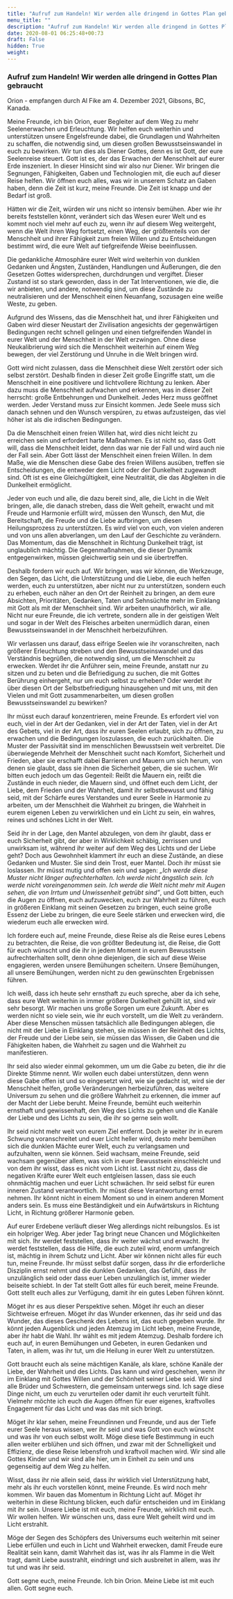 ```yaml
---
title: "Aufruf zum Handeln! Wir werden alle dringend in Gottes Plan gebraucht"
menu_title: ""
description: "Aufruf zum Handeln! Wir werden alle dringend in Gottes Plan gebraucht"
date: 2020-08-01 06:25:48+00:73
draft: False
hidden: True
weight:
---
```

### Aufruf zum Handeln! Wir werden alle dringend in Gottes Plan gebraucht

Orion - empfangen durch Al Fike am 4. Dezember 2021, Gibsons, BC, Kanada.

Meine Freunde, ich bin Orion, euer Begleiter auf dem Weg zu mehr Seelenerwachen und Erleuchtung. Wir helfen euch weiterhin und unterstützen unsere Engelsfreunde dabei, die Grundlagen und Wahrheiten zu schaffen, die notwendig sind, um diesen großen Bewusstseinswandel in euch zu bewirken. Wir tun dies als Diener Gottes, denn es ist Gott, der eure Seelenreise steuert. Gott ist es, der das Erwachen der Menschheit auf eurer Erde inszeniert. In dieser Hinsicht sind wir also nur Diener. Wir bringen die Segnungen, Fähigkeiten, Gaben und Technologien mit, die euch auf dieser Reise helfen. Wir öffnen euch alles, was wir in unserem Schatz an Gaben haben, denn die Zeit ist kurz, meine Freunde. Die Zeit ist knapp und der Bedarf ist groß.

Hätten wir die Zeit, würden wir uns nicht so intensiv bemühen. Aber wie ihr bereits feststellen könnt, verändert sich das Wesen eurer Welt und es kommt noch viel mehr auf euch zu, wenn ihr auf diesem Weg weitergeht, wenn die Welt ihren Weg fortsetzt, einen Weg, der größtenteils von der Menschheit und ihrer Fähigkeit zum freien Willen und zu Entscheidungen bestimmt wird, die eure Welt auf tiefgreifende Weise beeinflussen.

Die gedankliche Atmosphäre eurer Welt wird weiterhin von dunklen Gedanken und Ängsten, Zuständen, Handlungen und Äußerungen, die den Gesetzen Gottes widersprechen, durchdrungen und vergiftet. Dieser Zustand ist so stark geworden, dass in der Tat Interventionen, wie die, die wir anbieten, und andere, notwendig sind, um diese Zustände zu neutralisieren und der Menschheit einen Neuanfang, sozusagen eine weiße Weste, zu geben.

Aufgrund des Wissens, das die Menschheit hat, und ihrer Fähigkeiten und Gaben wird dieser Neustart der Zivilisation angesichts der gegenwärtigen Bedingungen recht schnell gelingen und einen tiefgreifenden Wandel in eurer Welt und der Menschheit in der Welt erzwingen. Ohne diese Neukalibrierung wird sich die Menschheit weiterhin auf einem Weg bewegen, der viel Zerstörung und Unruhe in die Welt bringen wird.

Gott wird nicht zulassen, dass die Menschheit diese Welt zerstört oder sich selbst zerstört. Deshalb finden in dieser Zeit große Eingriffe statt, um die Menschheit in eine positivere und lichtvollere Richtung zu lenken. Aber dazu muss die Menschheit aufwachen und erkennen, was in dieser Zeit herrscht: große Entbehrungen und Dunkelheit. Jedes Herz muss geöffnet werden. Jeder Verstand muss zur Einsicht kommen. Jede Seele muss sich danach sehnen und den Wunsch verspüren, zu etwas aufzusteigen, das viel höher ist als die irdischen Bedingungen.

Da die Menschheit einen freien Willen hat, wird dies nicht leicht zu erreichen sein und erfordert harte Maßnahmen. Es ist nicht so, dass Gott will, dass die Menschheit leidet, denn das war nie der Fall und wird auch nie der Fall sein. Aber Gott lässt der Menschheit einen freien Willen. In dem Maße, wie die Menschen diese Gabe des freien Willens ausüben, treffen sie Entscheidungen, die entweder dem Licht oder der Dunkelheit zugewandt sind. Oft ist es eine Gleichgültigkeit, eine Neutralität, die das Abgleiten in die Dunkelheit ermöglicht.

Jeder von euch und alle, die dazu bereit sind, alle, die Licht in die Welt bringen, alle, die danach streben, dass die Welt geheilt, erwacht und mit Freude und Harmonie erfüllt wird, müssen den Wunsch, den Mut, die Bereitschaft, die Freude und die Liebe aufbringen, um diesen Heilungsprozess zu unterstützen. Es wird viel von euch, von vielen anderen und von uns allen abverlangen, um den Lauf der Geschichte zu verändern. Das Momentum, das die Menschheit in Richtung Dunkelheit trägt, ist unglaublich mächtig. Die Gegenmaßnahmen, die dieser Dynamik entgegenwirken, müssen gleichwertig sein und sie übertreffen.

Deshalb fordern wir euch auf. Wir bringen, was wir können, die Werkzeuge, den Segen, das Licht, die Unterstützung und die Liebe, die euch helfen werden, euch zu unterstützen, aber nicht nur zu unterstützen, sondern euch zu erheben, euch näher an den Ort der Reinheit zu bringen, an dem eure Absichten, Prioritäten, Gedanken, Taten und Sehnsüchte mehr im Einklang mit Gott als mit der Menschheit sind. Wir arbeiten unaufhörlich, wir alle. Nicht nur eure Freunde, die ich vertrete, sondern alle in der geistigen Welt und sogar in der Welt des Fleisches arbeiten unermüdlich daran, einen Bewusstseinswandel in der Menschheit herbeizuführen.

Wir verlassen uns darauf, dass eifrige Seelen wie ihr voranschreiten, nach größerer Erleuchtung streben und den Bewusstseinswandel und das Verständnis begrüßen, die notwendig sind, um die Menschheit zu erwecken. Werdet ihr die Anführer sein, meine Freunde, anstatt nur zu sitzen und zu beten und die Befriedigung zu suchen, die mit Gottes Berührung einhergeht, nur um euch selbst zu erheben? Oder werdet ihr über diesen Ort der Selbstbefriedigung hinausgehen und mit uns, mit den Vielen und mit Gott zusammenarbeiten, um diesen großen Bewusstseinswandel zu bewirken?

Ihr müsst euch darauf konzentrieren, meine Freunde. Es erfordert viel von euch, viel in der Art der Gedanken, viel in der Art der Taten, viel in der Art des Gebets, viel in der Art, dass ihr euren Seelen erlaubt, sich zu öffnen, zu erwachen und die Bedingungen loszulassen, die euch zurückhalten. Die Muster der Passivität sind im menschlichen Bewusstsein weit verbreitet. Die überwiegende Mehrheit der Menschheit sucht nach Komfort, Sicherheit und Frieden, aber sie erschafft dabei Barrieren und Mauern um sich herum, von denen sie glaubt, dass sie ihnen die Sicherheit geben, die sie suchen. Wir bitten euch jedoch um das Gegenteil: Reißt die Mauern ein, reißt die Zustände in euch nieder, die Mauern sind, und öffnet euch dem Licht, der Liebe, dem Frieden und der Wahrheit, damit ihr selbstbewusst und fähig seid, mit der Schärfe eures Verstandes und eurer Seele in Harmonie zu arbeiten, um der Menschheit die Wahrheit zu bringen, die Wahrheit in eurem eigenen Leben zu verwirklichen und ein Licht zu sein, ein wahres, reines und schönes Licht in der Welt.

Seid ihr in der Lage, den Mantel abzulegen, von dem ihr glaubt, dass er euch Sicherheit gibt, der aber in Wirklichkeit schäbig, zerrissen und unwirksam ist, während ihr weiter auf dem Weg des Lichts und der Liebe geht? Doch aus Gewohnheit klammert ihr euch an diese Zustände, an diese Gedanken und Muster. Sie sind dein Trost, euer Mantel. Doch ihr müsst sie loslassen. Ihr müsst mutig und offen sein und sagen: *„Ich werde diese Muster nicht länger aufrechterhalten. Ich werde nicht ängstlich sein. Ich werde nicht voreingenommen sein. Ich werde die Welt nicht mehr mit Augen sehen, die von Irrtum und Unwissenheit getrübt sind”*, und Gott bitten, euch die Augen zu öffnen, euch aufzuwecken, euch zur Wahrheit zu führen, euch in größeren Einklang mit seinen Gesetzen zu bringen, euch seine große Essenz der Liebe zu bringen, die eure Seele stärken und erwecken wird, die wiederum euch alle erwecken wird.

Ich fordere euch auf, meine Freunde, diese Reise als die Reise eures Lebens zu betrachten, die Reise, die von größter Bedeutung ist, die Reise, die Gott für euch wünscht und die ihr in jedem Moment in eurem Bewusstsein aufrechterhalten sollt, denn ohne diejenigen, die sich auf diese Weise engagieren, werden unsere Bemühungen scheitern. Unsere Bemühungen, all unsere Bemühungen, werden nicht zu den gewünschten Ergebnissen führen.

Ich weiß, dass ich heute sehr ernsthaft zu euch spreche, aber da ich sehe, dass eure Welt weiterhin in immer größere Dunkelheit gehüllt ist, sind wir sehr besorgt. Wir machen uns große Sorgen um eure Zukunft. Aber es werden nicht so viele sein, wie ihr euch vorstellt, um die Welt zu verändern. Aber diese Menschen müssen tatsächlich alle Bedingungen ablegen, die nicht mit der Liebe in Einklang stehen, sie müssen in der Reinheit des Lichts, der Freude und der Liebe sein, sie müssen das Wissen, die Gaben und die Fähigkeiten haben, die Wahrheit zu sagen und die Wahrheit zu manifestieren.

Ihr seid also wieder einmal gekommen, um um die Gabe zu beten, die ihr die Direkte Stimme nennt. Wir wollen euch dabei unterstützen, denn wenn diese Gabe offen ist und so eingesetzt wird, wie sie gedacht ist, wird sie der Menschheit helfen, große Veränderungen herbeizuführen, das weitere Universum zu sehen und die größere Wahrheit zu erkennen, die immer auf der Macht der Liebe beruht. Meine Freunde, bemüht euch weiterhin ernsthaft und gewissenhaft, den Weg des Lichts zu gehen und die Kanäle der Liebe und des Lichts zu sein, die ihr so gerne sein wollt.

Ihr seid nicht mehr weit von eurem Ziel entfernt. Doch je weiter ihr in eurem Schwung voranschreitet und euer Licht heller wird, desto mehr bemühen sich die dunklen Mächte eurer Welt, euch zu verlangsamen und aufzuhalten, wenn sie können. Seid wachsam, meine Freunde, seid wachsam gegenüber allem, was sich in euer Bewusstsein einschleicht und von dem ihr wisst, dass es nicht vom Licht ist. Lasst nicht zu, dass die negativen Kräfte eurer Welt euch entgleisen lassen, dass sie euch ohnmächtig machen und euer Licht schwächen. Ihr seid selbst für euren inneren Zustand verantwortlich. Ihr müsst diese Verantwortung ernst nehmen. Ihr könnt nicht in einem Moment so und in einem anderen Moment anders sein. Es muss eine Beständigkeit und ein Aufwärtskurs in Richtung Licht, in Richtung größerer Harmonie geben.

Auf eurer Erdebene verläuft dieser Weg allerdings nicht reibungslos. Es ist ein holpriger Weg. Aber jeder Tag bringt neue Chancen und Möglichkeiten mit sich. Ihr werdet feststellen, dass ihr weiter wächst und erwacht. Ihr werdet feststellen, dass die Hilfe, die euch zuteil wird, enorm umfangreich ist, mächtig in ihrem Schutz und Licht. Aber wir können nicht alles für euch tun, meine Freunde. Ihr müsst selbst dafür sorgen, dass ihr die erforderliche Disziplin ernst nehmt und die dunklen Gedanken, das Gefühl, dass ihr unzulänglich seid oder dass euer Leben unzulänglich ist, immer wieder beiseite schiebt. In der Tat stellt Gott alles für euch bereit, meine Freunde. Gott stellt euch alles zur Verfügung, damit ihr ein gutes Leben führen könnt.

Möget ihr es aus dieser Perspektive sehen. Möget ihr euch an dieser Sichtweise erfreuen. Möget ihr das Wunder erkennen, das ihr seid und das Wunder, das dieses Geschenk des Lebens ist, das euch gegeben wurde. Ihr könnt jeden Augenblick und jeden Atemzug im Licht leben, meine Freunde, aber ihr habt die Wahl. Ihr wählt es mit jedem Atemzug. Deshalb fordere ich euch auf, in euren Bemühungen und Gebeten, in euren Gedanken und Taten, in allem, was ihr tut, um die Heilung in eurer Welt zu unterstützen.

Gott braucht euch als seine mächtigen Kanäle, als klare, schöne Kanäle der Liebe, der Wahrheit und des Lichts. Das kann und wird geschehen, wenn ihr im Einklang mit Gottes Willen und der Schönheit seiner Liebe seid. Wir sind alle Brüder und Schwestern, die gemeinsam unterwegs sind. Ich sage diese Dinge nicht, um euch zu verurteilen oder damit ihr euch verurteilt fühlt. Vielmehr möchte ich euch die Augen öffnen für euer eigenes, kraftvolles Engagement für das Licht und was das mit sich bringt.

Möget ihr klar sehen, meine Freundinnen und Freunde, und aus der Tiefe eurer Seele heraus wissen, wer ihr seid und was Gott von euch wünscht und was ihr von euch selbst wollt. Möge diese tiefe Bestimmung in euch allen weiter erblühen und sich öffnen, und zwar mit der Schnelligkeit und Effizienz, die diese Reise lebensfroh und kraftvoll machen wird. Wir sind alle Gottes Kinder und wir sind alle hier, um in Einheit zu sein und uns gegenseitig auf dem Weg zu helfen.

Wisst, dass ihr nie allein seid, dass ihr wirklich viel Unterstützung habt, mehr als ihr euch vorstellen könnt, meine Freunde. Es wird noch mehr kommen. Wir bauen das Momentum in Richtung Licht auf. Möget ihr weiterhin in diese Richtung blicken, euch dafür entscheiden und im Einklang mit ihr sein. Unsere Liebe ist mit euch, meine Freunde, wirklich mit euch. Wir wollen helfen. Wir wünschen uns, dass eure Welt geheilt wird und im Licht erstrahlt.

Möge der Segen des Schöpfers des Universums euch weiterhin mit seiner Liebe erfüllen und euch in Licht und Wahrheit erwecken, damit Freude eure Realität sein kann, damit Wahrheit das ist, was ihr als Flamme in die Welt tragt, damit Liebe ausstrahlt, eindringt und sich ausbreitet in allem, was ihr tut und was ihr seid.

Gott segne euch, meine Freunde. Ich bin Orion. Meine Liebe ist mit euch allen. Gott segne euch.
